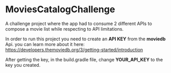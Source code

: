 # MoviesCatalogChallenge
A challenge project where the app had to consume 2 different APIs to compose a movie list while respecting to API limitations.

In order to run this project you need to create an **API KEY** from the **moviedb** Api. you can learn more about it here: https://developers.themoviedb.org/3/getting-started/introduction

After getting the key, in the build.gradle file, change **YOUR_API_KEY** to the key you created.
